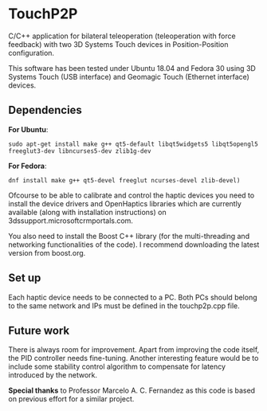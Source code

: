 # TouchP2P

C/C++ application for bilateral teleoperation (teleoperation with force feedback) with two 3D Systems Touch devices in Position-Position configuration.

This software has been tested under Ubuntu 18.04 and Fedora 30 using 3D Systems Touch (USB interface) and Geomagic Touch (Ethernet interface) devices. 

## Dependencies
**For Ubuntu**:
```
sudo apt-get install make g++ qt5-default libqt5widgets5 libqt5opengl5 freeglut3-dev libncurses5-dev zlib1g-dev
```
**For Fedora**:
```
dnf install make g++ qt5-devel freeglut ncurses-devel zlib-devel)
```
Ofcourse to be able to calibrate and control the haptic devices you need to install the device drivers and OpenHaptics libraries which are currently available (along with installation instructions) on 3dssupport.microsoftcrmportals.com.

You also need to install the Boost C++ library (for the multi-threading and networking functionalities of the code). I recommend downloading the latest version from boost.org.

## Set up
Each haptic device needs to be connected to a PC. Both PCs should belong to the same network and IPs must be defined in the touchp2p.cpp file.

## Future work

There is always room for improvement. Apart from improving the code itself, the PID controller needs fine-tuning.
Another interesting feature would be to include some stability control algorithm to compensate for latency introduced by the network.

**Special thanks** to Professor Marcelo A. C. Fernandez as this code is based on previous effort for a similar project.
